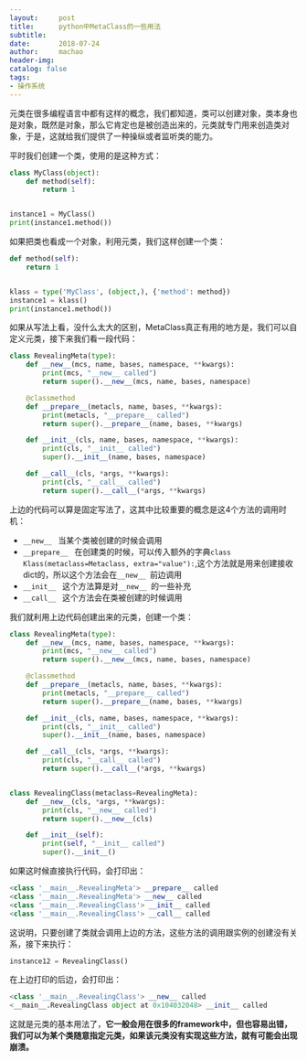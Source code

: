 ```yaml
---
layout:     post
title:      python中MetaClass的一些用法
subtitle:   
date:       2018-07-24
author:     machao
header-img: 
catalog: false
tags:
- 操作系统
---
```




元类在很多编程语言中都有这样的概念，我们都知道，类可以创建对象，类本身也是对象，既然是对象，那么它肯定也是被创造出来的，元类就专门用来创造类对象，于是，这就给我们提供了一种操纵或者监听类的能力。

平时我们创建一个类，使用的是这种方式：

```python
class MyClass(object):
    def method(self):
        return 1


instance1 = MyClass()
print(instance1.method())
```

如果把类也看成一个对象，利用元类，我们这样创建一个类：

```python
def method(self):
    return 1


klass = type('MyClass', (object,), {'method': method})
instance1 = klass()
print(instance1.method())
```

如果从写法上看，没什么太大的区别，MetaClass真正有用的地方是，我们可以自定义元类，接下来我们看一段代码：

```python
class RevealingMeta(type):
    def __new__(mcs, name, bases, namespace, **kwargs):
        print(mcs, "__new__ called")
        return super().__new__(mcs, name, bases, namespace)

    @classmethod
    def __prepare__(metacls, name, bases, **kwargs):
        print(metacls, "__prepare__ called")
        return super().__prepare__(name, bases, **kwargs)

    def __init__(cls, name, bases, namespace, **kwargs):
        print(cls, "__init__ called")
        super().__init__(name, bases, namespace)

    def __call__(cls, *args, **kwargs):
        print(cls, "__call__ called")
        return super().__call__(*args, **kwargs)

```

上边的代码可以算是固定写法了，这其中比较重要的概念是这4个方法的调用时机：

- `__new__ ` 当某个类被创建的时候会调用
- `__prepare__ ` 在创建类的时候，可以传入额外的字典`class Klass(metaclass=Metaclass, extra="value"):`,这个方法就是用来创建接收dict的，所以这个方法会在`__new__ `前边调用
- `__init__ ` 这个方法算是对`__new__ `的一些补充
- `__call__ ` 这个方法会在类被创建的时候调用

我们就利用上边代码创建出来的元类，创建一个类：

```python
class RevealingMeta(type):
    def __new__(mcs, name, bases, namespace, **kwargs):
        print(mcs, "__new__ called")
        return super().__new__(mcs, name, bases, namespace)

    @classmethod
    def __prepare__(metacls, name, bases, **kwargs):
        print(metacls, "__prepare__ called")
        return super().__prepare__(name, bases, **kwargs)

    def __init__(cls, name, bases, namespace, **kwargs):
        print(cls, "__init__ called")
        super().__init__(name, bases, namespace)

    def __call__(cls, *args, **kwargs):
        print(cls, "__call__ called")
        return super().__call__(*args, **kwargs)


class RevealingClass(metaclass=RevealingMeta):
    def __new__(cls, *args, **kwargs):
        print(cls, "__new__ called")
        return super().__new__(cls)

    def __init__(self):
        print(self, "__init__ called")
        super().__init__()
```

如果这时候直接执行代码，会打印出：

```python
<class '__main__.RevealingMeta'> __prepare__ called
<class '__main__.RevealingMeta'> __new__ called
<class '__main__.RevealingClass'> __init__ called
<class '__main__.RevealingClass'> __call__ called
```

这说明，只要创建了类就会调用上边的方法，这些方法的调用跟实例的创建没有关系，接下来执行：

```python
instance12 = RevealingClass()
```

在上边打印的后边，会打印出：

```python
<class '__main__.RevealingClass'> __new__ called
<__main__.RevealingClass object at 0x104032048> __init__ called
```

这就是元类的基本用法了，**它一般会用在很多的framework中，但也容易出错，我们可以为某个类随意指定元类，如果该元类没有实现这些方法，就有可能会出现崩溃。**
